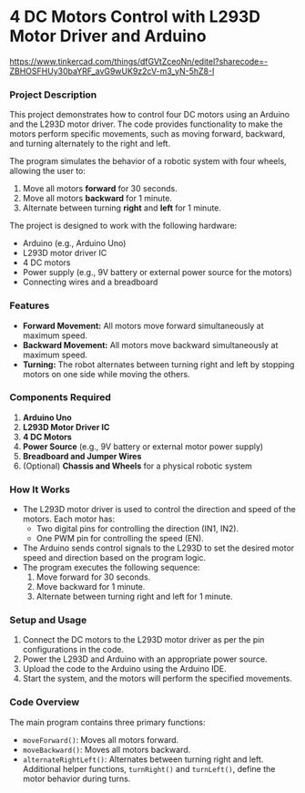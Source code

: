 
# 4 DC Motors Control with L293D Motor Driver and Arduino
https://www.tinkercad.com/things/dfGVtZceoNn/editel?sharecode=-ZBHOSFHUy30baYRF_avG9wUK9z2cV-m3_yN-5hZ8-I

### Project Description

This project demonstrates how to control four DC motors using an Arduino and the L293D motor driver. The code provides functionality to make the motors perform specific movements, such as moving forward, backward, and turning alternately to the right and left.

The program simulates the behavior of a robotic system with four wheels, allowing the user to:
1. Move all motors **forward** for 30 seconds.
2. Move all motors **backward** for 1 minute.
3. Alternate between turning **right** and **left** for 1 minute.

The project is designed to work with the following hardware:
- Arduino (e.g., Arduino Uno)
- L293D motor driver IC
- 4 DC motors
- Power supply (e.g., 9V battery or external power source for the motors)
- Connecting wires and a breadboard

### Features
- **Forward Movement:** All motors move forward simultaneously at maximum speed.
- **Backward Movement:** All motors move backward simultaneously at maximum speed.
- **Turning:** The robot alternates between turning right and left by stopping motors on one side while moving the others.

### Components Required
1. **Arduino Uno**
2. **L293D Motor Driver IC**
3. **4 DC Motors**
4. **Power Source** (e.g., 9V battery or external motor power supply)
5. **Breadboard and Jumper Wires**
6. (Optional) **Chassis and Wheels** for a physical robotic system

### How It Works
- The L293D motor driver is used to control the direction and speed of the motors. Each motor has:
  - Two digital pins for controlling the direction (IN1, IN2).
  - One PWM pin for controlling the speed (EN).
- The Arduino sends control signals to the L293D to set the desired motor speed and direction based on the program logic.
- The program executes the following sequence:
  1. Move forward for 30 seconds.
  2. Move backward for 1 minute.
  3. Alternate between turning right and left for 1 minute.

### Setup and Usage
1. Connect the DC motors to the L293D motor driver as per the pin configurations in the code.
2. Power the L293D and Arduino with an appropriate power source.
3. Upload the code to the Arduino using the Arduino IDE.
4. Start the system, and the motors will perform the specified movements.

### Code Overview
The main program contains three primary functions:
- `moveForward()`: Moves all motors forward.
- `moveBackward()`: Moves all motors backward.
- `alternateRightLeft()`: Alternates between turning right and left.
Additional helper functions, `turnRight()` and `turnLeft()`, define the motor behavior during turns.
